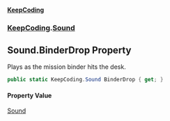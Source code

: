 #### [KeepCoding](index.md 'index')
### [KeepCoding](KeepCoding.md 'KeepCoding').[Sound](KeepCoding_Sound.md 'KeepCoding.Sound')
## Sound.BinderDrop Property
Plays as the mission binder hits the desk.  
```csharp
public static KeepCoding.Sound BinderDrop { get; }
```
#### Property Value
[Sound](KeepCoding_Sound.md 'KeepCoding.Sound')
